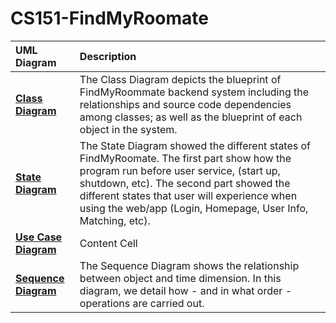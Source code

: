 # CS151-FindMyRoomate


| **UML Diagram**| **Description**|
| :------------- | :------------- |
| [**Class Diagram**](https://github.com/yohighnes/CS151_FindMyRoommate/blob/main/diagrams/ClassDiagram.png)  | The Class Diagram depicts the blueprint of FindMyRoommate backend system including the relationships and source code dependencies among classes; as well as the blueprint of each object in the system.  |
| [**State Diagram**](https://github.com/yohighnes/CS151_FindMyRoommate/blob/main/diagrams/StateDiagram.png)  | The State Diagram showed the different states of FindMyRoomate. The first part show how the program run before user service, (start up, shutdown, etc). The second part showed the different states that user will experience when using the web/app (Login, Homepage, User Info, Matching, etc). 
| [**Use Case Diagram**](https://github.com/yohighnes/CS151_FindMyRoommate/blob/main/diagrams/UseCaseDiagram.png)  | Content Cell  |
| [**Sequence Diagram**](https://github.com/yohighnes/CS151_FindMyRoommate/blob/main/diagrams/SequenceDiagram.png)  | The Sequence Diagram shows the relationship between object and time dimension. In this diagram, we detail how - and in what order -  operations are carried out.  |
